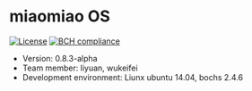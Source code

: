 # miaomiao OS
[![License](https://img.shields.io/badge/License-Apache%202.0-blue.svg)](https://github.com/FoxerLee/miaomiao-OS/blob/master/LICENSE)
[![BCH compliance](https://bettercodehub.com/edge/badge/FoxerLee/miaomiao-OS?branch=master)](https://bettercodehub.com/)

- Version: 0.8.3-alpha
- Team member: liyuan, wukeifei
- Development environment: Liunx ubuntu 14.04, bochs 2.4.6
